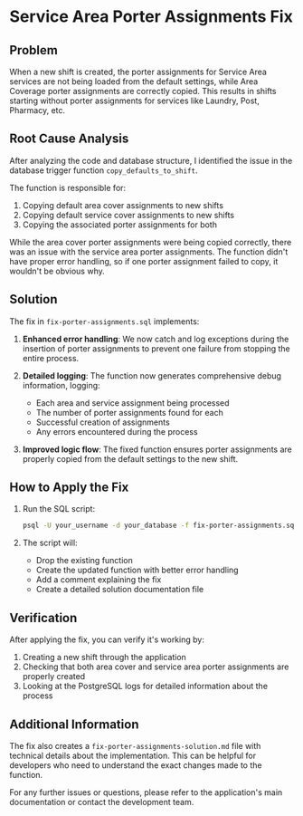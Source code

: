 # Service Area Porter Assignments Fix

## Problem

When a new shift is created, the porter assignments for Service Area services are not being loaded from the default settings, while Area Coverage porter assignments are correctly copied. This results in shifts starting without porter assignments for services like Laundry, Post, Pharmacy, etc.

## Root Cause Analysis

After analyzing the code and database structure, I identified the issue in the database trigger function `copy_defaults_to_shift`. 

The function is responsible for:
1. Copying default area cover assignments to new shifts
2. Copying default service cover assignments to new shifts
3. Copying the associated porter assignments for both

While the area cover porter assignments were being copied correctly, there was an issue with the service area porter assignments. The function didn't have proper error handling, so if one porter assignment failed to copy, it wouldn't be obvious why.

## Solution

The fix in `fix-porter-assignments.sql` implements:

1. **Enhanced error handling**: We now catch and log exceptions during the insertion of porter assignments to prevent one failure from stopping the entire process.

2. **Detailed logging**: The function now generates comprehensive debug information, logging:
   - Each area and service assignment being processed
   - The number of porter assignments found for each 
   - Successful creation of assignments
   - Any errors encountered during the process

3. **Improved logic flow**: The fixed function ensures porter assignments are properly copied from the default settings to the new shift.

## How to Apply the Fix

1. Run the SQL script:
   ```bash
   psql -U your_username -d your_database -f fix-porter-assignments.sql
   ```
   
2. The script will:
   - Drop the existing function
   - Create the updated function with better error handling
   - Add a comment explaining the fix
   - Create a detailed solution documentation file

## Verification

After applying the fix, you can verify it's working by:

1. Creating a new shift through the application
2. Checking that both area cover and service area porter assignments are properly created
3. Looking at the PostgreSQL logs for detailed information about the process

## Additional Information

The fix also creates a `fix-porter-assignments-solution.md` file with technical details about the implementation. This can be helpful for developers who need to understand the exact changes made to the function.

For any further issues or questions, please refer to the application's main documentation or contact the development team.
